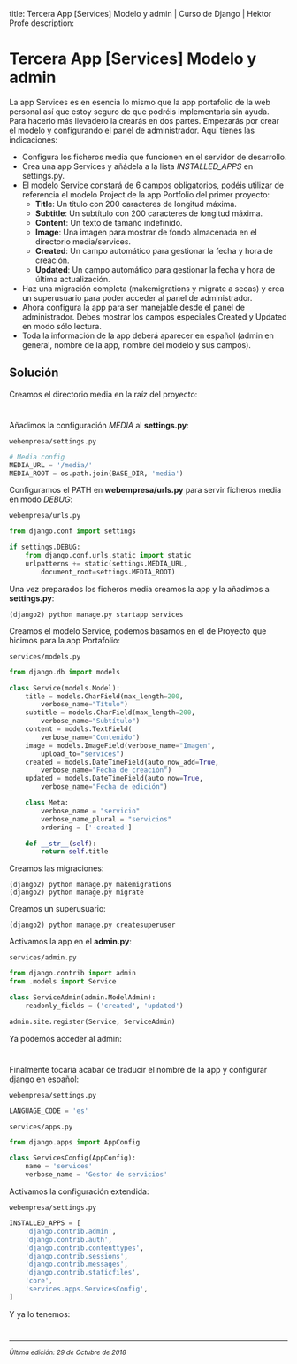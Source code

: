 title: Tercera App [Services] Modelo y admin | Curso de Django | Hektor Profe
description: 

# Tercera App [Services] Modelo y admin

La app Services es en esencia lo mismo que la app portafolio de la web personal así que estoy seguro de que podréis implementarla sin ayuda. Para hacerlo más llevadero la crearás en dos partes. Empezarás por crear el modelo y configurando el panel de administrador. Aquí tienes las indicaciones:

* Configura los ficheros media que funcionen en el servidor de desarrollo.
* Crea una app Services y añádela a la lista *INSTALLED_APPS* en settings.py.
* El modelo Service constará de 6 campos obligatorios, podéis utilizar de referencia el modelo Project de la app Portfolio del primer proyecto:
    * **Title**: Un título con 200 caracteres de longitud máxima.
    * **Subtitle**: Un subtítulo con 200 caracteres de longitud máxima.
    * **Content**: Un texto de tamaño indefinido.
    * **Image**: Una imagen para mostrar de fondo almacenada en el directorio media/services.
    * **Created**: Un campo automático para gestionar la fecha y hora de creación.
    * **Updated**: Un campo automático para gestionar la fecha y hora de última actualización.
* Haz una migración completa (makemigrations y migrate a secas) y crea un superusuario para poder acceder al panel de administrador.
* Ahora configura la app para ser manejable desde el panel de administrador. Debes mostrar los campos especiales Created y Updated en modo sólo lectura.
* Toda la información de la app deberá aparecer en español (admin en general, nombre de la app, nombre del modelo y sus campos).

## Solución

Creamos el directorio media en la raíz del proyecto:

<div style="text-align:center;margin-top:25px"><img class="lazy" data-src="{{cdn}}/django/webempresa/13.png" style="max-width:200px"/></div>

Añadimos la configuración *MEDIA* al **settings.py**:

`webempresa/settings.py`
```python
# Media config
MEDIA_URL = '/media/'
MEDIA_ROOT = os.path.join(BASE_DIR, 'media')
```

Configuramos el PATH en **webempresa/urls.py** para servir ficheros media en modo *DEBUG*:

`webempresa/urls.py`
```python
from django.conf import settings

if settings.DEBUG:
    from django.conf.urls.static import static
    urlpatterns += static(settings.MEDIA_URL, 
        document_root=settings.MEDIA_ROOT)
```

Una vez preparados los ficheros media creamos la app y la añadimos a **settings.py**:

```
(django2) python manage.py startapp services
```

Creamos el modelo Service, podemos basarnos en el de Proyecto que hicimos para la app Portafolio:

`services/models.py` 
```python
from django.db import models

class Service(models.Model):
    title = models.CharField(max_length=200, 
        verbose_name="Título")
    subtitle = models.CharField(max_length=200, 
        verbose_name="Subtítulo")
    content = models.TextField(
        verbose_name="Contenido")
    image = models.ImageField(verbose_name="Imagen", 
        upload_to="services")
    created = models.DateTimeField(auto_now_add=True, 
        verbose_name="Fecha de creación")
    updated = models.DateTimeField(auto_now=True, 
        verbose_name="Fecha de edición")

    class Meta:
        verbose_name = "servicio"
        verbose_name_plural = "servicios"
        ordering = ['-created']

    def __str__(self):
        return self.title
```

Creamos las migraciones:

```
(django2) python manage.py makemigrations
(django2) python manage.py migrate
```

Creamos un superusuario:
```
(django2) python manage.py createsuperuser
```

Activamos la app en el **admin.py**:

`services/admin.py` 
```python 
from django.contrib import admin
from .models import Service

class ServiceAdmin(admin.ModelAdmin):
    readonly_fields = ('created', 'updated')

admin.site.register(Service, ServiceAdmin)
```

Ya podemos acceder al admin:

<div style="text-align:center;margin-top:25px"><img class="lazy" data-src="{{cdn}}/django/webempresa/14.png" style="max-width:200px"/></div>

Finalmente tocaría acabar de traducir el nombre de la app y configurar django en español:

`webempresa/settings.py` 
```python
LANGUAGE_CODE = 'es'
```

`services/apps.py` 
```python
from django.apps import AppConfig

class ServicesConfig(AppConfig):
    name = 'services'
    verbose_name = 'Gestor de servicios'
```

Activamos la configuración extendida:

`webempresa/settings.py` 
```python
INSTALLED_APPS = [
    'django.contrib.admin',
    'django.contrib.auth',
    'django.contrib.contenttypes',
    'django.contrib.sessions',
    'django.contrib.messages',
    'django.contrib.staticfiles',
    'core',
    'services.apps.ServicesConfig',
]
```

Y ya lo tenemos:

<div style="text-align:center;margin-top:25px"><img class="lazy" data-src="{{cdn}}/django/webempresa/15.png" style="max-width:200px"/></div>

___
<small class="edited"><i>Última edición: 29 de Octubre de 2018</i></small>